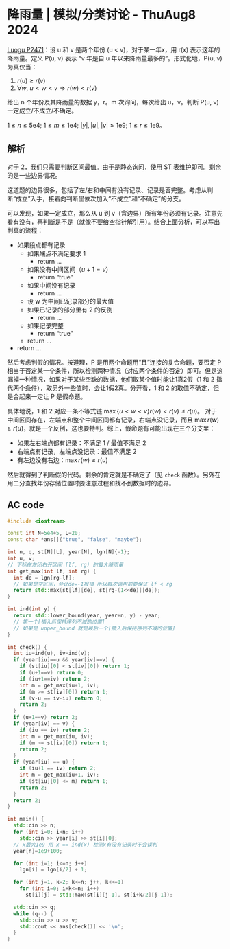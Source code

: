 # 降雨量 | 模拟/分类讨论 - ThuAug8 2024
[Luogu P2471](https://www.luogu.com.cn/problem/P2471)：设 u 和 v 是两个年份 (u < v)，对于某一年x，用 r(x) 表示这年的降雨量。定义 P(u, v) 表示 “v 年是自 u 年以来降雨量最多的”。形式化地，P(u, v) 为真仅当：
1. $r(u) \ge r(v)$
2. $\forall w,\ u<w<v\Rightarrow r(w)<r(v)$

给出 n 个年份及其降雨量的数据 y，r。m 次询问，每次给出 u，v。判断 P(u, v) 一定成立/不成立/不确定。

$1\le n\le \mathrm{5e4};\ 1\le m\le\mathrm{1e4};\ |y|,|u|,|v|\le\mathrm{1e9};\ 1\le r\le\mathrm{1e9}$。 

## 解析
对于 2，我们只需要判断区间最值。由于是静态询问，使用 ST 表维护即可。剩余的是一些边界情况。

这道题的边界很多，包括了左/右和中间有没有记录、记录是否完整。考虑从判断“成立”入手，接着向判断里依次加入“不成立”和“不确定”的分支。

可以发现，如果一定成立，那么从 u 到 v（含边界）所有年份必须有记录。注意先看有没有，再判断是不是（就像不要给空指针解引用）。结合上面分析，可以写出判真的流程：
- 如果段点都有记录
  - 如果端点不满足要求 1
    - return ...
  - 如果没有中间区间（$u+1=v$）
    - return “true”
  - 如果中间没有记录
    - return ...
  - 设 w 为中间已记录部分的最大值
  - 如果已记录的部分里有 2 的反例
    - return ...
  - 如果记录完整
    - return “true”
  - return ...
- return ...

然后考虑判假的情况。按道理，P 是用两个命题用“且”连接的复合命题，要否定 P 相当于否定某一个条件，所以检测两种情况（对应两个条件的否定）即可。但是这漏掉一种情况，如果对于某些空缺的数据，他们取某个值时能让1真2假（1 和 2 指代两个条件），取另外一些值时，会让1假2真。分开看，1 和 2 的取值不确定，但是合起来一定让 P 是假命题。
     
具体地说，1 和 2 对应一条不等式链 $\max\{u < w < v\}r(w) < r(v)\le r(u)$。 对于中间区间存在，左端点和整个中间区间都有记录，右端点没记录，而且 $\max r(w)\ge r(u)$，就是一个反例，这也要特判。综上，假命题有可能出现在三个分支里：
- 如果左右端点都有记录：不满足 1 / 最值不满足 2
- 右端点有记录，左端点没记录：最值不满足 2
- 有左边没有右边：$\max r(w)\ge r(u)$

然后就得到了判断假的代码。剩余的肯定就是不确定了（见 `check` 函数）。另外在用二分查找年份存储位置时要注意过程和找不到数据时的边界。


## AC code
```cpp
#include <iostream>

const int N=5e4+5, L=20;
const char *ans[]{"true", "false", "maybe"};

int n, q, st[N][L], year[N], lgn[N]{-1};
int u, v;
// 下标在左闭右开区间 [lf, rg) 的最大降雨量
int get_max(int lf, int rg) {
  int de = lgn[rg-lf];
  // 如果是空区间，会让de=-1报错 所以每次调用前要保证 lf < rg
  return std::max(st[lf][de], st[rg-(1<<de)][de]);
}

int ind(int y) {
  return std::lower_bound(year, year+n, y) - year;
  // 第一个[插入后保持序列不减的位置]
  // 如果是 upper_bound 就是最后一个[插入后保持序列不减的位置]
}

int check() {
  int iu=ind(u), iv=ind(v);
  if (year[iu]==u && year[iv]==v) {
    if (st[iu][0] < st[iv][0]) return 1;
    if (u+1==v) return 0;
    if (iu+1==iv) return 2;
    int m = get_max(iu+1, iv);
    if (m >= st[iv][0]) return 1;
    if (v-u == iv-iu) return 0;
    return 2;
  }
  if (u+1==v) return 2;
  if (year[iv] == v) {
    if (iu == iv) return 2;
    int m = get_max(iu, iv);
    if (m >= st[iv][0]) return 1;
    return 2;
  }
  if (year[iu] == u) {
    if (iu+1 == iv) return 2;
    int m = get_max(iu+1, iv);
    if (st[iu][0] <= m) return 1;
    return 2;
  }
  return 2;
}

int main() {
  std::cin >> n;
  for (int i=0; i<n; i++)
    std::cin >> year[i] >> st[i][0];
  // x最大1e9 用 x == ind(x) 检测x有没有记录时不会误判
  year[n]=1e9+100;

  for (int i=1; i<=n; i++)
    lgn[i] = lgn[i/2] + 1;

  for (int j=1, k=2; k<=n; j++, k<<=1)
    for (int i=0; i+k<=n; i++)
      st[i][j] = std::max(st[i][j-1], st[i+k/2][j-1]);

  std::cin >> q;
  while (q--) {
    std::cin >> u >> v;
    std::cout << ans[check()] << '\n';
  }
}
```
